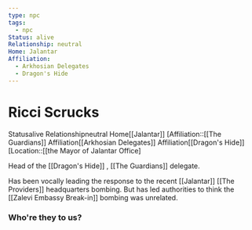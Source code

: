 ```yaml
---
type: npc
tags:
  - npc
Status: alive
Relationship: neutral
Home: Jalantar
Affiliation:
  - Arkhosian Delegates
  - Dragon's Hide
---
```


# Ricci Scrucks
<span class="dataview inline-field"><span class="inline-field-key">Status</span><span class="inline-field-value">alive</span></span>
<span class="dataview inline-field"><span class="inline-field-key">Relationship</span><span class="inline-field-value">neutral</span></span>
<span class="dataview inline-field"><span class="inline-field-key">Home</span><span class="inline-field-value">[[Jalantar]]</span></span>
[Affiliation::[[The Guardians]]
<span class="dataview inline-field"><span class="inline-field-key">Affiliation</span><span class="inline-field-value">[[Arkhosian Delegates]]</span></span>
<span class="dataview inline-field"><span class="inline-field-key">Affiliation</span><span class="inline-field-value">[[Dragon's Hide]]</span></span>
[Location::[[the Mayor of Jalantar Office]

Head of the [[Dragon's Hide]] , [[The Guardians]] delegate. 

Has been vocally leading the response to the recent [[Jalantar]] [[The Providers]] headquarters bombing. But has led authorities to think the [[Zalevi Embassy Break-in]] bombing was unrelated. 

### Who're they to us? 


